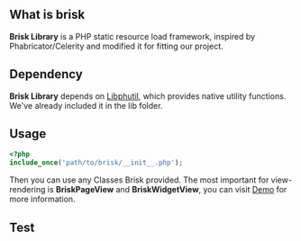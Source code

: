 ## What is brisk
**Brisk Library** is a PHP static resource load framework, inspired by Phabricator/Celerity and 
modified it for fitting our project. 

## Dependency

**Brisk Library** depends on [Libphutil](https://github.com/phacility/libphutil/), which provides
native utility functions. We've already included it in the lib folder.

## Usage

``` php
<?php
include_once('path/to/brisk/__init__.php');
```

Then you can use any Classes Brisk provided. The most important for view-rendering is 
**BriskPageView** and **BriskWidgetView**, you can visit [Demo](https://github.com/Saber-Team/demo-todomvc-react-soi) 
for more information.

## Test

